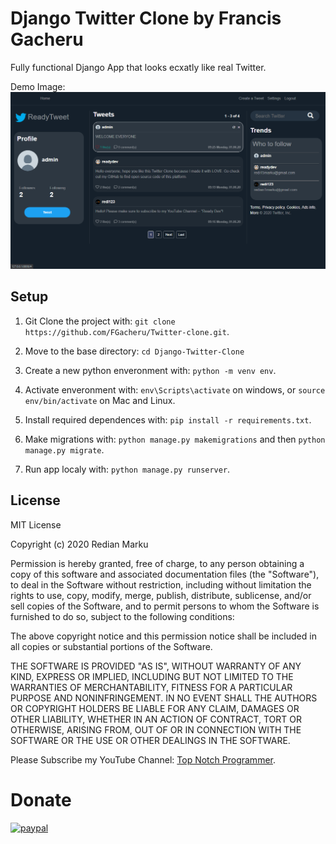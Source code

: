 # Django Twitter Clone by Francis Gacheru

Fully functional Django App that looks ecxatly like real Twitter.

Demo Image:
![](TwitterDemo.png)

## Setup

1. Git Clone the project with: ```git clone https://github.com/FGacheru/Twitter-clone.git```.

2. Move to the base directory: ```cd Django-Twitter-Clone```

3. Create a new python enveronment with: ```python -m venv env```.

4. Activate enveronment with: ```env\Scripts\activate``` on windows, or ```source env/bin/activate``` on Mac and Linux.

5. Install required dependences with: ```pip install -r requirements.txt```.

6. Make migrations with: ```python manage.py makemigrations``` and then ```python manage.py migrate```.

7. Run app localy with: ```python manage.py runserver```.

## License
MIT License

Copyright (c) 2020 Redian Marku

Permission is hereby granted, free of charge, to any person obtaining a copy
of this software and associated documentation files (the "Software"), to deal
in the Software without restriction, including without limitation the rights
to use, copy, modify, merge, publish, distribute, sublicense, and/or sell
copies of the Software, and to permit persons to whom the Software is
furnished to do so, subject to the following conditions:

The above copyright notice and this permission notice shall be included in all
copies or substantial portions of the Software.

THE SOFTWARE IS PROVIDED "AS IS", WITHOUT WARRANTY OF ANY KIND, EXPRESS OR
IMPLIED, INCLUDING BUT NOT LIMITED TO THE WARRANTIES OF MERCHANTABILITY,
FITNESS FOR A PARTICULAR PURPOSE AND NONINFRINGEMENT. IN NO EVENT SHALL THE
AUTHORS OR COPYRIGHT HOLDERS BE LIABLE FOR ANY CLAIM, DAMAGES OR OTHER
LIABILITY, WHETHER IN AN ACTION OF CONTRACT, TORT OR OTHERWISE, ARISING FROM,
OUT OF OR IN CONNECTION WITH THE SOFTWARE OR THE USE OR OTHER DEALINGS IN THE
SOFTWARE.

Please Subscribe my YouTube Channel: <a href="https://www.youtube.com/channel/UCO5WiowKFnEw17AOk008WOQ" target="_blank">Top Notch Programmer</a>.

# Donate
[![paypal](https://mk0mightycausebxdggx.kinstacdn.com/wp-content/uploads/2019/06/paypal-donate-button-high-quality-png.png)](https://www.paypal.me/redidev)
